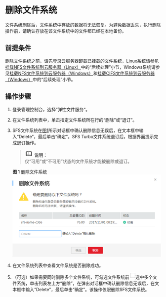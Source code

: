 # 删除文件系统<a name="ZH-CN_TOPIC_0034428733"></a>

文件系统删除后，文件系统中存放的数据将无法恢复。为避免数据丢失，执行删除操作前，请确认存放在该文件系统中的文件都已经在本地备份。

## 前提条件<a name="section39130845104113"></a>

删除文件系统之前，请先登录云服务器卸载已挂载的文件系统，Linux系统请参见[挂载NFS文件系统到云服务器（Linux）](https://support.huaweicloud.com/qs-sfs/zh-cn_topic_0034428728.html)中的“后续处理”小节，Windows系统请参见[挂载NFS文件系统到云服务器（Windows）](https://support.huaweicloud.com/qs-sfs/zh-cn_topic_0105224109.md)和[挂载CIFS文件系统到云服务器（Windows）](https://support.huaweicloud.com/qs-sfs/zh-cn_topic_0151246279.html)中的“后续处理”小节。

## 操作步骤<a name="section30699238161517"></a>

1.  登录管理控制台，选择“弹性文件服务“。
2.  在文件系统列表中，单击指定文件系统所在行的“删除”或“退订”。
3.  SFS文件系统在[图1](#fig19966086153627)所示对话框中确认删除信息无误后，在文本框中输入“Delete”，最后单击“确定”。SFS Turbo文件系统退订后，根据界面提示完成退订操作。

    >![](public_sys-resources/icon-note.gif) **说明：**   
    >仅“可用”或“不可用”状态的文件系统才能被删除或退订。  

    **图 1**  删除文件系统<a name="fig19966086153627"></a>  
    ![](figures/删除文件系统.png "删除文件系统")

4.  在文件系统列表中查看文件系统是否删除成功。
5.  （可选）如果需要同时删除多个文件系统，可勾选文件系统前![](figures/icon-sfs-checkbox.png)选中多个文件系统，单击列表左上方“删除”，在弹出对话框中确认删除信息无误后，在文本框中输入“Delete”，最后单击“确定”。该操作仅限删除SFS文件系统。

